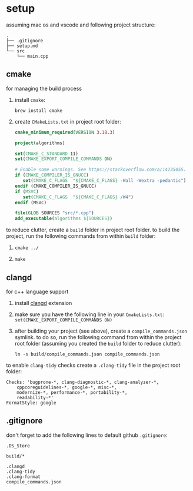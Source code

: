 # setup

assuming mac os and vscode and following project structure:

```
.
├── .gitignore
├── setup.md
└── src
    └── main.cpp
```

## cmake

for managing the build process

1. install `cmake`:

   ```
   brew install cmake
   ```

2. create `CMakeLists.txt` in project root folder:

   ```cmake
   cmake_minimum_required(VERSION 3.18.3)
   
   project(algorithms)
   
   set(CMAKE_C_STANDARD 11)
   set(CMAKE_EXPORT_COMPILE_COMMANDS ON)
   
   # Enable some warnings. See https://stackoverflow.com/a/14235055.
   if (CMAKE_COMPILER_IS_GNUCC)
      set(CMAKE_C_FLAGS  "${CMAKE_C_FLAGS} -Wall -Wextra -pedantic")
   endif (CMAKE_COMPILER_IS_GNUCC)
   if (MSVC)
      set(CMAKE_C_FLAGS  "${CMAKE_C_FLAGS} /W4")
   endif (MSVC)
   
   file(GLOB SOURCES "src/*.cpp")
   add_executable(algorithms ${SOURCES})
   ```

to reduce clutter, create a `build` folder in project root folder. to build the project, run the following commands from within `build` folder:

1. `cmake ../`

2. `make`

## clangd

for c++ language support 

1. install [clangd](https://marketplace.visualstudio.com/items?itemName=llvm-vs-code-extensions.vscode-clangd) extension

2. make sure you have the following line in your `CmakeLists.txt`: `set(CMAKE_EXPORT_COMPILE_COMMANDS ON)`

3. after building your project (see above), create a `compile_commands.json` symlink. to do so, run the following command from within the project root folder (assuming you created the `build` folder to reduce clutter):

   `ln -s build/compile_commands.json compile_commands.json`

to enable `clang-tidy` checks create a `.clang-tidy` file in the project root folder:

```
Checks: 'bugprone-*, clang-diagnostic-*, clang-analyzer-*,
    cppcoreguidelines-*, google-*, misc-*,
    modernize-*, performance-*, portability-*,
    readability-*'
FormatStyle: google
```

## .gitignore

don't forget to add the following lines to default github  `.gitignore`:

```
.DS_Store

build/*

.clangd
.clang-tidy
.clang-format
compile_commands.json
```

